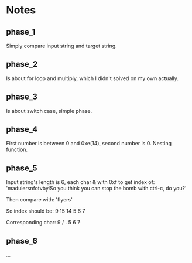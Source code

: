 # Notes

## phase_1

Simply compare input string and target string.

## phase_2

Is about for loop and multiply, which I didn't solved on my own actually.

## phase_3

Is about switch case, simple phase.

## phase_4

First number is between 0 and 0xe(14), second number is 0. Nesting function.

## phase_5

Input string's length is 6, each char & with 0xf to get index of:
'maduiersnfotvbylSo you think you can stop the bomb with ctrl-c, do you?'

Then compare with:
'flyers'

So index should be: 9 15 14 5 6 7

Corresponding char: 9 /  .  5 6 7

## phase_6

...
